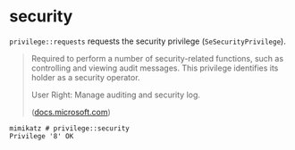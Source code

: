 # security

`privilege::requests` requests the security privilege (`SeSecurityPrivilege`).

> Required to perform a number of security-related functions, such as controlling and viewing audit messages. This privilege identifies its holder as a security operator.
>
> User Right: Manage auditing and security log.
>
> ([docs.microsoft.com](https://docs.microsoft.com/en-us/windows/win32/secauthz/privilege-constants))

```
mimikatz # privilege::security
Privilege '8' OK
```
